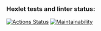 ### Hexlet tests and linter status:
[![Actions Status](https://github.com/lutovin2017/frontend-project-44/actions/workflows/hexlet-check.yml/badge.svg)](https://github.com/lutovin2017/frontend-project-44/actions)
[![Maintainability](https://api.codeclimate.com/v1/badges/ef27ec3e45eb9086e691/maintainability)](https://codeclimate.com/github/lutovin2017/frontend-project-44/maintainability)